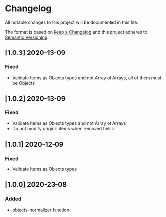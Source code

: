 # Changelog

All notable changes to this project will be documented in this file.

The format is based on [Keep a Changelog](http://keepachangelog.com/en/1.0.0/)
and this project adheres to [Semantic Versioning](http://semver.org/spec/v2.0.0.html).

## [1.0.3] 2020-13-09
### Fixed
- Validate Items as Objects types and not Array of Arrays, all of them must be Objects

## [1.0.2] 2020-13-09
### Fixed
- Validate Items as Objects types and not Array of Arrays
- Do not modify original items when removed fields

## [1.0.1] 2020-12-09
### Fixed
- Validate Items as Objects types

## [1.0.0] 2020-23-08
### Added
- objects-normalizer function
- formatters for keep-fields and remove-fields options
